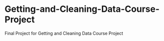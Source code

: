 # Getting-and-Cleaning-Data-Course-Project
Final Project for Getting and Cleaning Data Course Project
